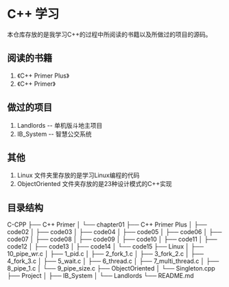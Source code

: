 # C++ 学习
本仓库存放的是我学习C++的过程中所阅读的书籍以及所做过的项目的源码。

## 阅读的书籍
  1. 《C++ Primer Plus》
  2. 《C++ Primer》
## 做过的项目
  1. Landlords -- 单机版斗地主项目
  2. IB_System -- 智慧公交系统

## 其他
  1. Linux 文件夹里存放的是学习Linux编程的代码
  2. ObjectOriented 文件夹存放的是23种设计模式的C++实现


## 目录结构
C-CPP
├── C++ Primer
│   └── chapter01
├── C++ Primer Plus
│   ├── code02
│   ├── code03
│   ├── code04
│   ├── code05
│   ├── code06
│   ├── code07
│   ├── code08
│   ├── code09
│   ├── code10
│   ├── code11
│   ├── code12
│   ├── code13
│   ├── code14
│   └── code15
├── Linux
│   ├── 10_pipe_wr.c
│   ├── 1_pid.c
│   ├── 2_fork_1.c
│   ├── 3_fork_2.c
│   ├── 4_fork_3.c
│   ├── 5_wait.c
│   ├── 6_thread.c
│   ├── 7_multi_thread.c
│   ├── 8_pipe_1.c
│   └── 9_pipe_size.c
├── ObjectOriented
│   └── Singleton.cpp
├── Project
│   ├── IB_System
│   └── Landlords
└── README.md